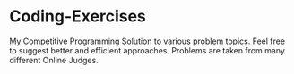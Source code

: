 # Coding-Exercises
My Competitive Programming Solution to various problem topics. Feel free to suggest better and efficient approaches. Problems are taken from many different Online Judges.
